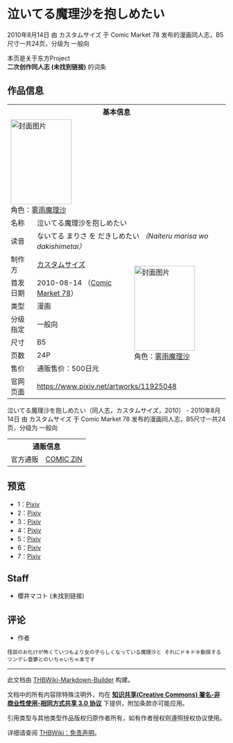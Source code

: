 # 泣いてる魔理沙を抱しめたい

<!-- source html: G:\repos\THBWiki-Markdown-Builder\THBWikiMarkdown\Temp\main\5\56\ns0%3A%E6%B3%A3%E3%81%84%E3%81%A6%E3%82%8B%E9%AD%94%E7%90%86%E6%B2%99%E3%82%92%E6%8A%B1%E3%81%97%E3%82%81%E3%81%9F%E3%81%84.html -->

2010年8月14日 由 カスタムサイズ 于 Comic Market 78 发布的漫画同人志，B5尺寸一共24页，分级为 一般向

本页是关于东方Project  
 **二次创作同人志 (未找到链接)** 的词条

## 作品信息

<table><tbody><tr><th colspan="3">基本信息</th></tr><tr><td class="cover-artwork-mobile" colspan="2"><a href="./文件-泣いてる魔理沙を抱しめたい封面.jpg.md" class="image" title="封面图片"><img alt="封面图片" src="https://upload.thwiki.cc/thumb/2/2a/%E6%B3%A3%E3%81%84%E3%81%A6%E3%82%8B%E9%AD%94%E7%90%86%E6%B2%99%E3%82%92%E6%8A%B1%E3%81%97%E3%82%81%E3%81%9F%E3%81%84%E5%B0%81%E9%9D%A2.jpg/140px-%E6%B3%A3%E3%81%84%E3%81%A6%E3%82%8B%E9%AD%94%E7%90%86%E6%B2%99%E3%82%92%E6%8A%B1%E3%81%97%E3%82%81%E3%81%9F%E3%81%84%E5%B0%81%E9%9D%A2.jpg" decoding="async" loading="lazy" width="140" height="196" srcset="https://upload.thwiki.cc/thumb/2/2a/%E6%B3%A3%E3%81%84%E3%81%A6%E3%82%8B%E9%AD%94%E7%90%86%E6%B2%99%E3%82%92%E6%8A%B1%E3%81%97%E3%82%81%E3%81%9F%E3%81%84%E5%B0%81%E9%9D%A2.jpg/211px-%E6%B3%A3%E3%81%84%E3%81%A6%E3%82%8B%E9%AD%94%E7%90%86%E6%B2%99%E3%82%92%E6%8A%B1%E3%81%97%E3%82%81%E3%81%9F%E3%81%84%E5%B0%81%E9%9D%A2.jpg 1.5x, https://upload.thwiki.cc/thumb/2/2a/%E6%B3%A3%E3%81%84%E3%81%A6%E3%82%8B%E9%AD%94%E7%90%86%E6%B2%99%E3%82%92%E6%8A%B1%E3%81%97%E3%82%81%E3%81%9F%E3%81%84%E5%B0%81%E9%9D%A2.jpg/281px-%E6%B3%A3%E3%81%84%E3%81%A6%E3%82%8B%E9%AD%94%E7%90%86%E6%B2%99%E3%82%92%E6%8A%B1%E3%81%97%E3%82%81%E3%81%9F%E3%81%84%E5%B0%81%E9%9D%A2.jpg 2x" data-file-width="700" data-file-height="976"></a><div class="cover-char">角色：<a href="./雾雨魔理沙.md" title="雾雨魔理沙">雾雨魔理沙</a></div></td>
</tr><tr><td class="label">名称</td><td colspan="2"> 泣いてる魔理沙を抱しめたい </td></tr><tr><td class="label">读音</td><td colspan="2"> ないてる まりさ を だきしめたい <i>（Naiteru marisa wo dakishimetai）</i> </td></tr><tr><td class="label">制作方</td><td><a href="./カスタムサイズ.md" title="カスタムサイズ">カスタムサイズ</a></td><td class="cover-artwork" rowspan="7" style="min-width:196px;"><a href="./文件-泣いてる魔理沙を抱しめたい封面.jpg.md" class="image" title="封面图片"><img alt="封面图片" src="https://upload.thwiki.cc/thumb/2/2a/%E6%B3%A3%E3%81%84%E3%81%A6%E3%82%8B%E9%AD%94%E7%90%86%E6%B2%99%E3%82%92%E6%8A%B1%E3%81%97%E3%82%81%E3%81%9F%E3%81%84%E5%B0%81%E9%9D%A2.jpg/140px-%E6%B3%A3%E3%81%84%E3%81%A6%E3%82%8B%E9%AD%94%E7%90%86%E6%B2%99%E3%82%92%E6%8A%B1%E3%81%97%E3%82%81%E3%81%9F%E3%81%84%E5%B0%81%E9%9D%A2.jpg" decoding="async" loading="lazy" width="140" height="196" srcset="https://upload.thwiki.cc/thumb/2/2a/%E6%B3%A3%E3%81%84%E3%81%A6%E3%82%8B%E9%AD%94%E7%90%86%E6%B2%99%E3%82%92%E6%8A%B1%E3%81%97%E3%82%81%E3%81%9F%E3%81%84%E5%B0%81%E9%9D%A2.jpg/211px-%E6%B3%A3%E3%81%84%E3%81%A6%E3%82%8B%E9%AD%94%E7%90%86%E6%B2%99%E3%82%92%E6%8A%B1%E3%81%97%E3%82%81%E3%81%9F%E3%81%84%E5%B0%81%E9%9D%A2.jpg 1.5x, https://upload.thwiki.cc/thumb/2/2a/%E6%B3%A3%E3%81%84%E3%81%A6%E3%82%8B%E9%AD%94%E7%90%86%E6%B2%99%E3%82%92%E6%8A%B1%E3%81%97%E3%82%81%E3%81%9F%E3%81%84%E5%B0%81%E9%9D%A2.jpg/281px-%E6%B3%A3%E3%81%84%E3%81%A6%E3%82%8B%E9%AD%94%E7%90%86%E6%B2%99%E3%82%92%E6%8A%B1%E3%81%97%E3%82%81%E3%81%9F%E3%81%84%E5%B0%81%E9%9D%A2.jpg 2x" data-file-width="700" data-file-height="976"></a><div class="cover-char">角色：<a href="./雾雨魔理沙.md" title="雾雨魔理沙">雾雨魔理沙</a></div></td>
</tr><tr><td class="label">首发日期</td><td>2010-08-14&#160;（<a href="/展会作品列表?e=Comic+Market%2378">Comic Market 78</a>）</td></tr><tr><td class="label">类型</td><td>漫画</td></tr><tr><td class="label">分级指定</td><td>一般向</td></tr><tr><td class="label">尺寸</td><td>B5</td></tr><tr><td class="label">页数</td><td>24P</td></tr><tr><td class="label">售价</td><td>通贩售价：500日元</td></tr>
<tr><td class="label">官网页面</td><td colspan="2"><a rel="nofollow" class="external free" href="https://www.pixiv.net/artworks/11925048">https://www.pixiv.net/artworks/11925048</a></td></tr></tbody></table>

泣いてる魔理沙を抱しめたい（同人志，カスタムサイズ，2010） - 2010年8月14日 由 カスタムサイズ 于 Comic Market 78 发布的漫画同人志，B5尺寸一共24页，分级为 一般向

<table><tbody><tr><th colspan="3">通贩信息</th></tr><tr><td class="label">官方通贩</td><td colspan="2"><a rel="nofollow" class="external text" href="https://shop.comiczin.jp/products/detail.php?product_id=5899">COMIC ZIN</a></td></tr></tbody></table>



## 预览
- 1：[Pixiv](https://www.pixiv.net/artworks/11804451)
- 2：[Pixiv](https://www.pixiv.net/artworks/11849267)
- 3：[Pixiv](https://www.pixiv.net/artworks/11891694)
- 4：[Pixiv](https://www.pixiv.net/artworks/12035204)
- 5：[Pixiv](https://www.pixiv.net/artworks/12101573)
- 6：[Pixiv](https://www.pixiv.net/artworks/12145710)
- 7：[Pixiv](https://www.pixiv.net/artworks/12189437)


## Staff
- 櫻井マコト (未找到链接)


## 评论
- 作者

```
怪談のお化けが怖くていつもより女の子らしくなっている魔理沙と それにドキドキ動揺するツンデレ霊夢とのいちゃいちゃ本です
```

  
  

  





---

此文档由 [THBWiki-Markdown-Builder](https://github.com/Delsin-Yu/THBWiki-Markdown-Builder) 构建。

文档中的所有内容除特殊注明外，均在 [**知识共享(Creative Commons) 署名-非商业性使用-相同方式共享 3.0 协议**](https://creativecommons.org/licenses/by-sa/3.0/deed.zh-hans) 下提供，附加条款亦可能应用。

引用类型与其他类型作品版权归原作者所有，如有作者授权则遵照授权协议使用。

详细请查阅 [THBWiki：免责声明](https://thbwiki.cc/THBWiki:%E5%85%8D%E8%B4%A3%E5%A3%B0%E6%98%8E)。

